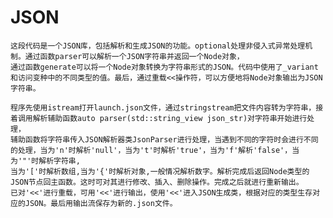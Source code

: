 # JSON
    这段代码是一个JSON库，包括解析和生成JSON的功能。optional处理非侵入式异常处理机制。通过函数parser可以解析一个JSON字符串并返回一个Node对象，
    通过函数generate可以将一个Node对象转换为字符串形式的JSON。代码中使用了_variant和访问变种中的不同类型的值。最后，通过重载<<操作符，可以方便地将Node对象输出为JSON字符串。

    程序先使用istream打开launch.json文件，通过stringstream把文件内容转为字符串，接着调用解析辅助函数auto parser(std::string_view json_str)对字符串开始进行处理，
    辅助函数将字符串传入JSON解析器类JsonParser进行处理，当遇到不同的字符时会进行不同的处理，当为'n'时解析'null'，当为't'时解析'true'，当为'f'解析'false'，当为'"'时解析字符串,
    当为'['时解析数组,当为'{'时解析对象,一般情况解析数字。解析完成后返回Node类型的JSON节点回主函数。这时可对其进行修改、插入、删除操作。完成之后就进行重新输出。
    已对'<<'进行重载，可用'<<'进行输出，使用'<<'进入JSON生成类，根据对应的类型生存对应的JSON。最后用输出流保存为新的.json文件。
